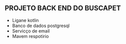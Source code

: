 ## PROJETO BACK END DO BUSCAPET

- Ligane kotlin
- Banco de dados postgresql
- Servicço de email
- Mavem respotirio
